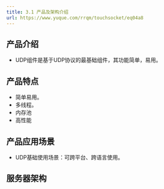 ```yaml
---
title: 3.1 产品及架构介绍
url: https://www.yuque.com/rrqm/touchsocket/eq04a8
---
```


<a name="m2pah"></a>

## 产品介绍

- UDP组件是基于UDP协议的最基础组件，其功能简单，易用。 <a name="Sdw1r"></a>

## 产品特点

- 简单易用。
- 多线程。
- 内存池
- 高性能 <a name="h6l2a"></a>

## 产品应用场景

- UDP基础使用场景：可跨平台、跨语言使用。

<a name="h50Dz"></a>

## 服务器架构
